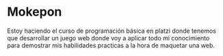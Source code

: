 # Mokepon
Estoy haciendo el curso de programación básica en platzi donde tenemos que desarrollar un juego web donde voy a aplicar todo mi conocimiento para demostrar mis habilidades practicas a la hora de maquetar una web. 

